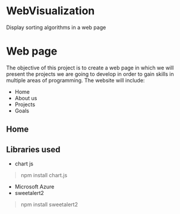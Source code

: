 # WebVisualization
Display sorting algorithms in a web page
# Web page
The objective of this project is to create a web page in which we will present the projects we are going to develop in order to gain skills in multiple areas of programming.
The website will include:
- Home
- About us
- Projects
- Goals

## Home

## Libraries used
- chart js
> npm install chart.js
- Microsoft Azure
- sweetalert2
> npm install sweetalert2

